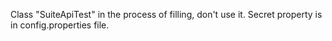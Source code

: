 Class "SuiteApiTest" in the process of filling, don't use it.
Secret property is in config.properties file.
